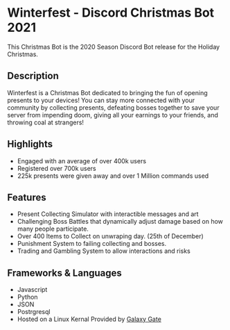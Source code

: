 # Winterfest - Discord Christmas Bot 2021
This Christmas Bot is the 2020 Season Discord Bot release for the Holiday Christmas.

## Description
Winterfest is a Christmas Bot dedicated to bringing the fun of opening presents to your devices! You can stay more connected with your community by collecting presents, defeating bosses together to save your server from impending doom, giving all your earnings to your friends, and throwing coal at strangers!

## Highlights

- Engaged with an average of over 400k users
- Registered over 700k users
- 225k presents were given away and over 1 Million commands used

## Features

- Present Collecting Simulator with interactible messages and art
- Challenging Boss Battles that dynamically adjust damage based on how many people participate.
- Over 400 Items to Collect on unwraping day. (25th of December)
- Punishment System to failing collecting and bosses.
- Trading and Gambling System to allow interactions and risks

## Frameworks & Languages

* Javascript
* Python
* JSON
* Postrgresql
* Hosted on a Linux Kernal Provided by [Galaxy Gate](https://galaxygate.net)

